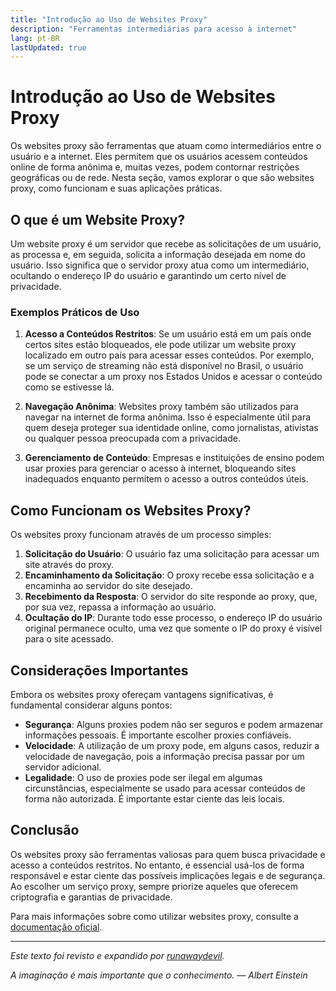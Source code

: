 ```yaml
---
title: "Introdução ao Uso de Websites Proxy"
description: "Ferramentas intermediárias para acesso à internet"
lang: pt-BR
lastUpdated: true
---
```


# Introdução ao Uso de Websites Proxy

Os websites proxy são ferramentas que atuam como intermediários entre o usuário e a internet. Eles permitem que os usuários acessem conteúdos online de forma anônima e, muitas vezes, podem contornar restrições geográficas ou de rede. Nesta seção, vamos explorar o que são websites proxy, como funcionam e suas aplicações práticas.

## O que é um Website Proxy?

Um website proxy é um servidor que recebe as solicitações de um usuário, as processa e, em seguida, solicita a informação desejada em nome do usuário. Isso significa que o servidor proxy atua como um intermediário, ocultando o endereço IP do usuário e garantindo um certo nível de privacidade. 

### Exemplos Práticos de Uso

1. **Acesso a Conteúdos Restritos**: Se um usuário está em um país onde certos sites estão bloqueados, ele pode utilizar um website proxy localizado em outro país para acessar esses conteúdos. Por exemplo, se um serviço de streaming não está disponível no Brasil, o usuário pode se conectar a um proxy nos Estados Unidos e acessar o conteúdo como se estivesse lá.

2. **Navegação Anônima**: Websites proxy também são utilizados para navegar na internet de forma anônima. Isso é especialmente útil para quem deseja proteger sua identidade online, como jornalistas, ativistas ou qualquer pessoa preocupada com a privacidade.

3. **Gerenciamento de Conteúdo**: Empresas e instituições de ensino podem usar proxies para gerenciar o acesso à internet, bloqueando sites inadequados enquanto permitem o acesso a outros conteúdos úteis.

## Como Funcionam os Websites Proxy?

Os websites proxy funcionam através de um processo simples:

1. **Solicitação do Usuário**: O usuário faz uma solicitação para acessar um site através do proxy.
2. **Encaminhamento da Solicitação**: O proxy recebe essa solicitação e a encaminha ao servidor do site desejado.
3. **Recebimento da Resposta**: O servidor do site responde ao proxy, que, por sua vez, repassa a informação ao usuário.
4. **Ocultação do IP**: Durante todo esse processo, o endereço IP do usuário original permanece oculto, uma vez que somente o IP do proxy é visível para o site acessado.

## Considerações Importantes

Embora os websites proxy ofereçam vantagens significativas, é fundamental considerar alguns pontos:

- **Segurança**: Alguns proxies podem não ser seguros e podem armazenar informações pessoais. É importante escolher proxies confiáveis.
- **Velocidade**: A utilização de um proxy pode, em alguns casos, reduzir a velocidade de navegação, pois a informação precisa passar por um servidor adicional.
- **Legalidade**: O uso de proxies pode ser ilegal em algumas circunstâncias, especialmente se usado para acessar conteúdos de forma não autorizada. É importante estar ciente das leis locais.

## Conclusão

Os websites proxy são ferramentas valiosas para quem busca privacidade e acesso a conteúdos restritos. No entanto, é essencial usá-los de forma responsável e estar ciente das possíveis implicações legais e de segurança. Ao escolher um serviço proxy, sempre priorize aqueles que oferecem criptografia e garantias de privacidade.

Para mais informações sobre como utilizar websites proxy, consulte a [documentação oficial](https://champagne.pages.dev/docs/getting-started/non-piracy-stuff/proxy-websites).

---

*Este texto foi revisto e expandido por [runawaydevil](https://pablo.space).*

*A imaginação é mais importante que o conhecimento. — Albert Einstein*



